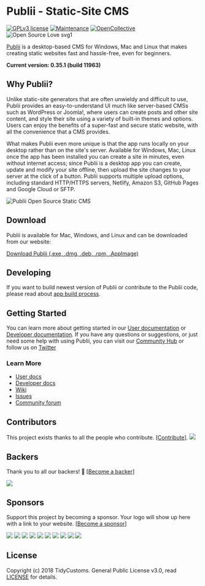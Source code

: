 # Publii - Static-Site CMS

[![GPLv3 license](https://img.shields.io/badge/License-GPLv3-blue.svg)](https://github.com/GetPublii/Publii/blob/master/LICENSE)
 [![Maintenance](https://img.shields.io/badge/Maintained%3F-yes-green.svg)](https://github.com/GetPublii/Publii/graphs/commit-activity) [![OpenCollective](https://opencollective.com/publii/backers/badge.svg)](https://opencollective.com/publii/) ![Open Source Love svg1](https://badges.frapsoft.com/os/v1/open-source.svg?v=103)




[Publii](https://getpublii.com/) is a desktop-based CMS for Windows, Mac and Linux that makes creating static websites fast
and hassle-free, even for beginners.

**Current version: 0.35.1 (build 11963)**

## Why Publii?
Unlike static-site generators that are often unwieldy and difficult to use, Publii provides an
easy-to-understand UI much like server-based CMSs such as WordPress or Joomla!, where users
can create posts and other site content, and style their site using a variety of built-in themes and
options. Users can enjoy the benefits of a super-fast and secure static website, with all the
convenience that a CMS provides.

What makes Publii even more unique is that the app runs locally on your desktop rather
than on the site&#39;s server. Available for Windows, Mac, Linux once the app has been installed
you can create a site in minutes, even without internet access; since Publii is a desktop app you
can create, update and modify your site offline, then upload the site changes to your server at
the click of a button. Publii supports multiple upload options, including standard HTTP/HTTPS
servers, Netlify, Amazon S3, GitHub Pages and Google Cloud or SFTP.


![Publii Open Source Static CMS](https://getpublii.com//publii-static-cms.svg)

## Download

Publii is available for Mac, Windows, and Linux and can be downloaded from our website:

[Download Publii (.exe, .dmg, .deb, .rpm, .AppImage)](https://getpublii.com/download/)

## Developing

If you want to build newest version of Publii or contribute to the Publii code, please read about [app build process](https://github.com/GetPublii/Publii/wiki/App-build-process). 

## Getting Started
You can learn more about getting started in our [User documentation](https://getpublii.com/docs/) or [Developer documentation](https://getpublii.com/dev/).
If you have any questions or suggestions, or just need some help with using Publii, you can
visit our [Community Hub](https://publii.ticksy.com) or follow us on [Twitter](https://twitter.com/GetPublii)

### Learn More

* [User docs](https://getpublii.com/docs/)
* [Developer docs](https://getpublii.com/dev/)
* [Wiki](https://github.com/GetPublii/Publii/wiki/)
* [Issues](https://github.com/GetPublii/Publii/issues/)
* [Community forum](https://publii.ticksy.com)

## Contributors

This project exists thanks to all the people who contribute. [[Contribute](CONTRIBUTING.md)].
<a href="graphs/contributors"><img src="https://opencollective.com/Publii/contributors.svg?width=890&button=false" /></a>


## Backers

Thank you to all our backers! 🙏 [[Become a backer](https://opencollective.com/Publii#backer)]

<a href="https://opencollective.com/Publii#backers" target="_blank"><img src="https://opencollective.com/Publii/backers.svg?width=890"></a>


## Sponsors

Support this project by becoming a sponsor. Your logo will show up here with a link to your website. [[Become a sponsor](https://opencollective.com/Publii#sponsor)]

<a href="https://opencollective.com/Publii/sponsor/0/website" target="_blank"><img src="https://opencollective.com/Publii/sponsor/0/avatar.svg"></a>
<a href="https://opencollective.com/Publii/sponsor/1/website" target="_blank"><img src="https://opencollective.com/Publii/sponsor/1/avatar.svg"></a>
<a href="https://opencollective.com/Publii/sponsor/2/website" target="_blank"><img src="https://opencollective.com/Publii/sponsor/2/avatar.svg"></a>
<a href="https://opencollective.com/Publii/sponsor/3/website" target="_blank"><img src="https://opencollective.com/Publii/sponsor/3/avatar.svg"></a>
<a href="https://opencollective.com/Publii/sponsor/4/website" target="_blank"><img src="https://opencollective.com/Publii/sponsor/4/avatar.svg"></a>
<a href="https://opencollective.com/Publii/sponsor/5/website" target="_blank"><img src="https://opencollective.com/Publii/sponsor/5/avatar.svg"></a>
<a href="https://opencollective.com/Publii/sponsor/6/website" target="_blank"><img src="https://opencollective.com/Publii/sponsor/6/avatar.svg"></a>
<a href="https://opencollective.com/Publii/sponsor/7/website" target="_blank"><img src="https://opencollective.com/Publii/sponsor/7/avatar.svg"></a>
<a href="https://opencollective.com/Publii/sponsor/8/website" target="_blank"><img src="https://opencollective.com/Publii/sponsor/8/avatar.svg"></a>
<a href="https://opencollective.com/Publii/sponsor/9/website" target="_blank"><img src="https://opencollective.com/Publii/sponsor/9/avatar.svg"></a>



## License
Copyright (c) 2018 TidyCustoms. General Public License v3.0, read [LICENSE](https://getpublii.com/license.html) for details.
